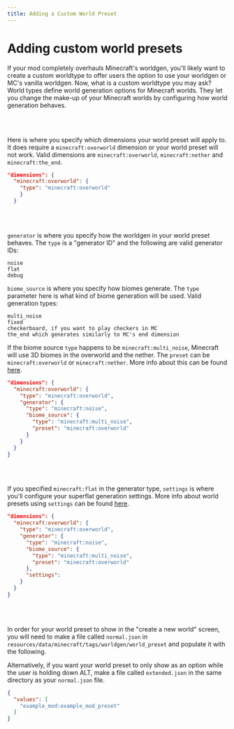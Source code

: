 ```yaml
---
title: Adding a Custom World Preset
---
```


# Adding custom world presets
If your mod completely overhauls Minecraft's worldgen, you'll likely want to create a custom worldtype to offer users the option to use your worldgen or MC's vanilla worldgen.
Now, what is a custom worldtype you may ask? World types define world generation options for Minecraft worlds. They let you change the make-up of your Minecraft worlds by configuring how world generation behaves.

</br>
</br>

Here is where you specify which dimensions your world preset will apply to. It does require a `minecraft:overworld` dimension or your world preset will not work.
Valid dimensions are `minecraft:overworld`, `minecraft:nether` and `minecraft:the_end`.
```json
"dimensions": {
  "minecraft:overworld": {
    "type": "minecraft:overworld"
    }
  }
```

</br>
</br>

`generator` is where you specify how the worldgen in your world preset behaves. The `type` is a "generator ID" and the following are valid generator IDs:
```
noise
flat
debug
```

`biome_source` is where you specify how biomes generate. The `type` parameter here is what kind of biome generation will be used.
Valid generation types:
```
multi_noise
fixed
checkerboard, if you want to play checkers in MC
the_end which generates similarly to MC's end dimension
```

If the biome source `type` happens to be `minecraft:multi_noise`, Minecraft will use 3D biomes in the overworld and the nether.
The `preset` can be `minecraft:overworld` or `minecraft:nether`. More info about this can be found [here](https://minecraft.wiki/w/Custom_dimension#Multi-noise_biome_source_parameter_list).

```json
"dimensions": {
  "minecraft:overworld": {
    "type": "minecraft:overworld",
    "generator": {
      "type": "minecraft:noise",
      "biome_source": {
        "type": "minecraft:multi_noise",
        "preset": "minecraft:overworld"
      }
    }
  }
}
```

</br>
</br>

If you specified `minecraft:flat` in the generator type, `settings` is where you'll configure your superflat generation settings. More info about world presets using `settings` can be found [here](https://minecraft.wiki/w/Custom_world_preset#World_presets_with_settings).
```json
"dimensions": {
  "minecraft:overworld": {
    "type": "minecraft:overworld",
    "generator": {
      "type": "minecraft:noise",
      "biome_source": {
        "type": "minecraft:multi_noise",
        "preset": "minecraft:overworld"
      },
      "settings": 
    }
  }
}
```

</br>
</br>

In order for your world preset to show in the "create a new world" screen, you will need to make a file called `normal.json` in `resources/data/minecraft/tags/worldgen/world_preset` and populate it with the following.

Alternatively, if you want your world preset to only show as an option while the user is holding down ALT, make a file called `extended.json` in the same directory as your `normal.json` file.
```json
{
  "values": [
    "example_mod:example_mod_preset"
  ]
}
```
